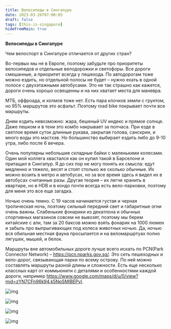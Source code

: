 ```yaml
---
title: Велосипеды в Сингапуре
date: 2023-03-26T07:00:03
draft: false
tags: [this-is-singapore]
hideFromMain: true
---
```

**Велосипеды в Сингапуре**

Чем велоспорт в Сингапуре отличается от других стран?

Во-первых мы не в Европе, поэтому забудьте про приоритеты велосипедов и отдельные велодорожки и светофоры. Все дороги смешанные, а приоритет всегда у пешехода. По автодорогам тоже можно ездить, но отдельной полосы не будет – нужно ехать в одной полосе с двухэтажными автобусами. Это не так страшно как кажется, дороги очень хорошо освещенны и на них хватает места для маневра.

МТБ, оффроада, и холмов тоже нет. Есть пара клочков земли с грунтом, но 95% маршрутов это асфальт. Поэтому road bike покрывает почти все маршруты.

Днем ездить невозможно: жара, бешеный UV индекс и прямое солнце. Даже пешком и в тени это комбо накрывает за полчаса. При езде в светлое время суток длинные рукава, закрытая голова, санскрин, и много воды это мастхэв. Но большинство выбирает ездить либо до 9-10 утра, либо после 6 вечера.

Очень популярны небольшие складные байки с маленькими колесами. Один мой коллега хвастался как он купил такой в Барселоне и притащил в Сингапур. Я до сих пор не могу понять их смысла: едут медленно и тяжело, весят и стоят столько же сколько обычные. Их можно возить в метро и автобусах, но за все время здесь я видел их в автобусах считанные разы. Другая теория – их легче хранить в квартире, но в HDB и в кондо почти всегда есть вело-парковки, поэтому для меня это все еще загадка.

Ночью очень темно. C 19 часов начинается густая и черная тропическая ночь, поэтому сильный передний свет и габаритные огни очень важны. Слабенькие фонарики из декатлона и обычных спортивных магазинов совсем не вывозят, поэтому мы берем китайские с али, там за 20 баксов можно взять фонарик на 1000 люмен и забыть про выпрыгивающих под колеса животных ночью. Да, ночью вся обильная местная фауна просыпается и на веломаршртуах полно лягушек, мышей, и белок. 

Маршруты вне автомобильных дороге лучше всего искать по PCN(Park Connector Network) – https://pcn.nparks.gov.sg/. Это сеть пешеходных и вело-дорог, связывающая парки по всему острову. По ней можно составлять маршруты разной длины и сложности. Есть еще несколько классных карт от коммьюнити с деталями и особенностями каждой дороги, например https://www.google.com/maps/d/u/0/view?mid=zYN7CFn96k94.k5NpSMlBEPvI.

![img](/images/this-is-singapore/photos/photo_228@26-03-2023_07-00-08.jpg#center)

![img](/images/this-is-singapore/photos/photo_229@26-03-2023_07-00-08.jpg#center)

![img](/images/this-is-singapore/photos/photo_230@26-03-2023_07-00-09.jpg#center)

![img](/images/this-is-singapore/photos/photo_231@26-03-2023_07-00-09.jpg#center)

